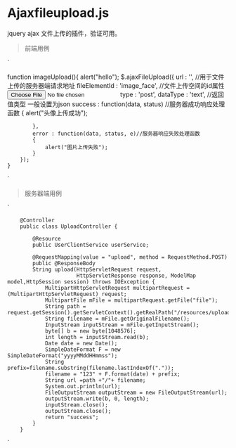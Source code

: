 # Ajaxfileupload.js
jquery ajax 文件上传的插件，验证可用。

> 前端用例

`

function imageUpload(){
        alert("hello");
        $.ajaxFileUpload({
            url : '', //用于文件上传的服务器端请求地址
            fileElementId : 'image_face', //文件上传空间的id属性  <input type="file" id="file" name="file" />
            type : 'post',
            dataType : 'text', //返回值类型 一般设置为json
            success : function(data, status) //服务器成功响应处理函数
            {
                alert("头像上传成功");
                
            },
            error : function(data, status, e)//服务器响应失败处理函数
            {
                alert("图片上传失败");
            }
        });
    }
    
`

> 服务器端用例


`

        @Controller
        public class UploadController {

            @Resource
            public UserClientService userService;

            @RequestMapping(value = "upload", method = RequestMethod.POST)
            public @ResponseBody
            String upload(HttpServletRequest request,
                          HttpServletResponse response, ModelMap model,HttpSession session) throws IOException {
                MultipartHttpServletRequest multipartRequest = (MultipartHttpServletRequest) request;
                MultipartFile mFile = multipartRequest.getFile("file");
                String path = request.getSession().getServletContext().getRealPath("/resources/upload");
                String filename = mFile.getOriginalFilename();
                InputStream inputStream = mFile.getInputStream();
                byte[] b = new byte[1048576];
                int length = inputStream.read(b);
                Date date = new Date();
                SimpleDateFormat F = new SimpleDateFormat("yyyyMMddHHmmss");
                String prefix=filename.substring(filename.lastIndexOf("."));
                filename = "123" + F.format(date) + prefix;
                String url =path +"/"+ filename;
                System.out.println(url);
                FileOutputStream outputStream = new FileOutputStream(url);
                outputStream.write(b, 0, length);
                inputStream.close();
                outputStream.close();
                return "success";
            }
        }

`
